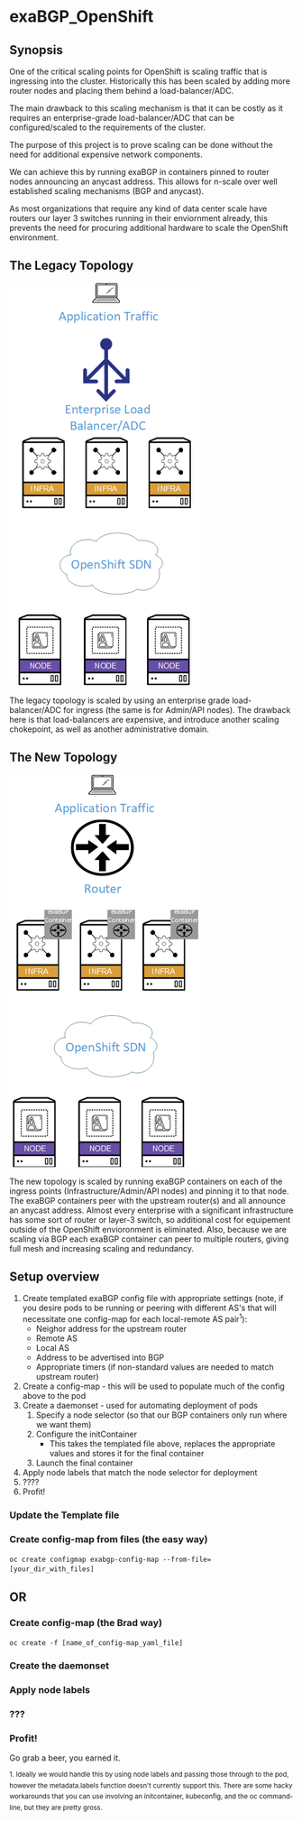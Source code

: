 # exaBGP_OpenShift

## Synopsis
One of the critical scaling points for OpenShift is scaling traffic that is ingressing into the cluster.  Historically this has been scaled by adding more router nodes and placing them behind a load-balancer/ADC.

The main drawback to this scaling mechanism is that it can be costly as it requires an enterprise-grade load-balancer/ADC that can be configured/scaled to the requirements of the cluster.

The purpose of this project is to prove scaling can be done without the need for additional expensive network components.

We can achieve this by running exaBGP in containers pinned to router nodes announcing an anycast address.  This allows for n-scale over well established scaling mechanisms (BGP and anycast).

As most organizations that require any kind of data center scale have routers our layer 3 switches running in their enviornment already, this prevents the need for procuring additional hardware to scale the OpenShift environment.

## The Legacy Topology

![](images/scaling_with_adc.png)

The legacy topology is scaled by using an enterprise grade load-balancer/ADC for ingress (the same is for Admin/API nodes).  The drawback here is that load-balancers are expensive, and introduce another scaling chokepoint, as well as another administrative domain.

## The New Topology

![](images/scaling_with_exa.png)

The new topology is scaled by running exaBGP containers on each of the ingress points (Infrastructure/Admin/API nodes) and pinning it to that node.  The exaBGP containers peer with the upstream router(s) and all announce an anycast address.  Almost every enterprise with a significant infrastructure has some sort of router or layer-3 switch, so additional cost for equipement outside of the OpenShift envioronment is eliminated.  Also, because we are scaling via BGP each exaBGP container can peer to multiple routers, giving full mesh and increasing scaling and redundancy.

## Setup overview
1.  Create templated exaBGP config file with appropriate settings (note, if you desire pods to be running or peering with different AS's that will necessitate one config-map for each local-remote AS pair<sup>1</sup>):
    * Neighor address for the upstream router
    * Remote AS
    * Local AS
    * Address to be advertised into BGP
    * Appropriate timers (if non-standard values are needed to match upstream router)
2.  Create a config-map - this will be used to populate much of the config above to the pod
3.  Create a daemonset - used for automating deployment of pods
    1. Specify a node selector (so that our BGP containers only run where we want them)
    2. Configure the initContainer
        * This takes the templated file above, replaces the appropriate values and stores it for the final container
    3. Launch the final container
4. Apply node labels that match the node selector for deployment
5. ????
6. Profit!


### Update the Template file

### Create config-map from files (the easy way)
`oc create configmap exabgp-config-map --from-file=[your_dir_with_files]`

## OR

### Create config-map (the Brad way)
`oc create -f [name_of_config-map_yaml_file]`

### Create the daemonset

### Apply node labels

### ???

### Profit!
Go grab a beer, you earned it.

<sup>1.  Ideally we would handle this by using node labels and passing those through to the pod, however the metadata.labels function doesn't currently support this.  There are some hacky workarounds that you can use involving an initcontainer, kubeconfig, and the oc command-line, but they are pretty gross.</sup>
